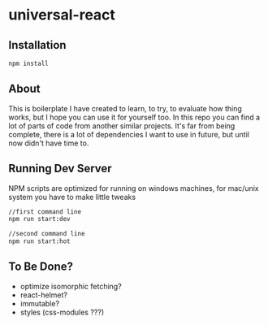 # universal-react

## Installation

```bash
npm install
```

## About

This is boilerplate I have created to learn, to try, to evaluate how thing works, but I hope you can use it for yourself too.
In this repo you can find a lot of parts of code from another similar projects.
It's far from being complete, there is a lot of dependencies I want to use in future, but until now didn't have time to.

## Running Dev Server

NPM scripts are optimized for running on windows machines,
for mac/unix system you have to make little tweaks

```bash
//first command line
npm run start:dev

//second command line
npm run start:hot

```

## To Be Done?

* optimize isomorphic fetching?
* react-helmet?
* immutable?
* styles (css-modules ???)
